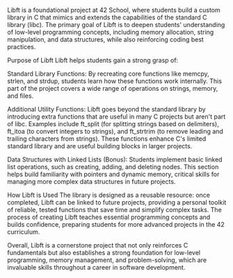 
Libft is a foundational project at 42 School, where students build a custom library in C that mimics and extends the capabilities of the standard C library (libc). The primary goal of Libft is to deepen students' understanding of low-level programming concepts, including memory allocation, string manipulation, and data structures, while also reinforcing coding best practices.

Purpose of Libft
Libft helps students gain a strong grasp of:

Standard Library Functions: By recreating core functions like memcpy, strlen, and strdup, students learn how these functions work internally. This part of the project covers a wide range of operations on strings, memory, and files.

Additional Utility Functions: Libft goes beyond the standard library by introducing extra functions that are useful in many C projects but aren't part of libc. Examples include ft_split (for splitting strings based on delimiters), ft_itoa (to convert integers to strings), and ft_strtrim (to remove leading and trailing characters from strings). These functions enhance C's limited standard library and are useful building blocks in larger projects.

Data Structures with Linked Lists (Bonus): Students implement basic linked list operations, such as creating, adding, and deleting nodes. This section helps build familiarity with pointers and dynamic memory, critical skills for managing more complex data structures in future projects.

How Libft is Used
The library is designed as a reusable resource: once completed, Libft can be linked to future projects, providing a personal toolkit of reliable, tested functions that save time and simplify complex tasks. The process of creating Libft teaches essential programming concepts and builds confidence, preparing students for more advanced projects in the 42 curriculum.

Overall, Libft is a cornerstone project that not only reinforces C fundamentals but also establishes a strong foundation for low-level programming, memory management, and problem-solving, which are invaluable skills throughout a career in software development.
